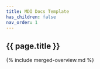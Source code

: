 ```yaml
---
title: MDI Docs Template
has_children: false
nav_order: 1
---
```


<!--- edit the title above with the short name of your repository, e.g My Pipelines -->
<!--- do not change any other lines in this file -->
<!--- DO NOT DELETE THIS FILE -->

## {{ page.title }}

{% include merged-overview.md %}
